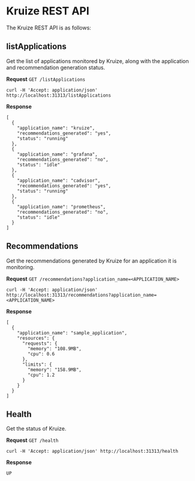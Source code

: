 # Kruize REST API
The Kruize REST API is as follows:

##  listApplications
Get the list of applications monitored by Kruize, along with the application and recommendation generation status.

**Request**
`GET /listApplications`

`curl -H 'Accept: application/json' http://localhost:31313/listApplications`

**Response**

```
[
  {
    "application_name": "kruize",
    "recommendations_generated": "yes",
    "status": "running"
  },
  {
    "application_name": "grafana",
    "recommendations_generated": "no",
    "status": "idle"
  },
  {
    "application_name": "cadvisor",
    "recommendations_generated": "yes",
    "status": "running"
  },
  {
    "application_name": "prometheus",
    "recommendations_generated": "no",
    "status": "idle"
  }
]
```

##  Recommendations
Get the recommendations generated by Kruize for an application it is monitoring.

**Request**
`GET /recommendations?application_name=<APPLICATION_NAME>`

`curl -H 'Accept: application/json' http://localhost:31313/recommendations?application_name=<APPLICATION_NAME>`

**Response**

```
[
  {
    "application_name": "sample_application",
    "resources": {
      "requests": {
        "memory": "108.9MB",
        "cpu": 0.6
      },
      "limits": {
        "memory": "158.9MB",
        "cpu": 1.2
      }
    }
  }
]
```

##  Health
Get the status of Kruize.

**Request**
`GET /health`

`curl -H 'Accept: application/json' http://localhost:31313/health`

**Response**

```
UP
```



